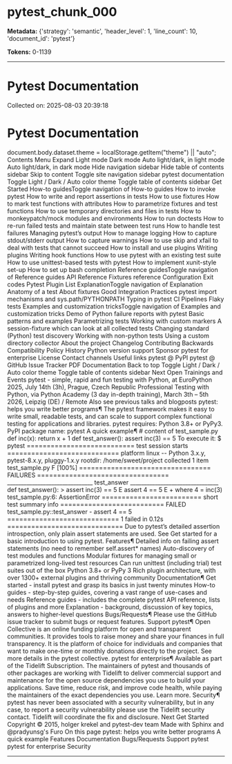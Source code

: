 # pytest_chunk_000

**Metadata:** {'strategy': 'semantic', 'header_level': 1, 'line_count': 10, 'document_id': 'pytest'}

**Tokens:** 0-1139

---

# Pytest Documentation

Collected on: 2025-08-03 20:39:18

# Pytest Documentation

document.body.dataset.theme = localStorage.getItem("theme") || "auto"; Contents Menu Expand Light mode Dark mode Auto light/dark, in light mode Auto light/dark, in dark mode Hide navigation sidebar Hide table of contents sidebar Skip to content Toggle site navigation sidebar pytest documentation Toggle Light / Dark / Auto color theme Toggle table of contents sidebar Get Started How-to guidesToggle navigation of How-to guides How to invoke pytest How to write and report assertions in tests How to use fixtures How to mark test functions with attributes How to parametrize fixtures and test functions How to use temporary directories and files in tests How to monkeypatch/mock modules and environments How to run doctests How to re-run failed tests and maintain state between test runs How to handle test failures Managing pytest’s output How to manage logging How to capture stdout/stderr output How to capture warnings How to use skip and xfail to deal with tests that cannot succeed How to install and use plugins Writing plugins Writing hook functions How to use pytest with an existing test suite How to use unittest-based tests with pytest How to implement xunit-style set-up How to set up bash completion Reference guidesToggle navigation of Reference guides API Reference Fixtures reference Configuration Exit codes Pytest Plugin List ExplanationToggle navigation of Explanation Anatomy of a test About fixtures Good Integration Practices pytest import mechanisms and sys.path/PYTHONPATH Typing in pytest CI Pipelines Flaky tests Examples and customization tricksToggle navigation of Examples and customization tricks Demo of Python failure reports with pytest Basic patterns and examples Parametrizing tests Working with custom markers A session-fixture which can look at all collected tests Changing standard (Python) test discovery Working with non-python tests Using a custom directory collector About the project Changelog Contributing Backwards Compatibility Policy History Python version support Sponsor pytest for enterprise License Contact channels Useful links pytest @ PyPI pytest @ GitHub Issue Tracker PDF Documentation Back to top Toggle Light / Dark / Auto color theme Toggle table of contents sidebar Next Open Trainings and Events pytest - simple, rapid and fun testing with Python, at EuroPython 2025, July 14th (3h), Prague, Czech Republic Professional Testing with Python, via Python Academy (3 day in-depth training), March 3th – 5th 2026, Leipzig (DE) / Remote Also see previous talks and blogposts pytest: helps you write better programs¶ The pytest framework makes it easy to write small, readable tests, and can scale to support complex functional testing for applications and libraries. pytest requires: Python 3.8+ or PyPy3. PyPI package name: pytest A quick example¶ # content of test_sample.py def inc(x): return x + 1 def test_answer(): assert inc(3) == 5 To execute it: $ pytest =========================== test session starts ============================ platform linux -- Python 3.x.y, pytest-8.x.y, pluggy-1.x.y rootdir: /home/sweet/project collected 1 item test_sample.py F [100%] ================================= FAILURES ================================= _______________________________ test_answer ________________________________ def test_answer(): &gt; assert inc(3) == 5 E assert 4 == 5 E + where 4 = inc(3) test_sample.py:6: AssertionError ========================= short test summary info ========================== FAILED test_sample.py::test_answer - assert 4 == 5 ============================ 1 failed in 0.12s ============================= Due to pytest’s detailed assertion introspection, only plain assert statements are used. See Get started for a basic introduction to using pytest. Features¶ Detailed info on failing assert statements (no need to remember self.assert* names) Auto-discovery of test modules and functions Modular fixtures for managing small or parametrized long-lived test resources Can run unittest (including trial) test suites out of the box Python 3.8+ or PyPy 3 Rich plugin architecture, with over 1300+ external plugins and thriving community Documentation¶ Get started - install pytest and grasp its basics in just twenty minutes How-to guides - step-by-step guides, covering a vast range of use-cases and needs Reference guides - includes the complete pytest API reference, lists of plugins and more Explanation - background, discussion of key topics, answers to higher-level questions Bugs/Requests¶ Please use the GitHub issue tracker to submit bugs or request features. Support pytest¶ Open Collective is an online funding platform for open and transparent communities. It provides tools to raise money and share your finances in full transparency. It is the platform of choice for individuals and companies that want to make one-time or monthly donations directly to the project. See more details in the pytest collective. pytest for enterprise¶ Available as part of the Tidelift Subscription. The maintainers of pytest and thousands of other packages are working with Tidelift to deliver commercial support and maintenance for the open source dependencies you use to build your applications. Save time, reduce risk, and improve code health, while paying the maintainers of the exact dependencies you use. Learn more. Security¶ pytest has never been associated with a security vulnerability, but in any case, to report a security vulnerability please use the Tidelift security contact. Tidelift will coordinate the fix and disclosure. Next Get Started Copyright &#169; 2015, holger krekel and pytest-dev team Made with Sphinx and @pradyunsg's Furo On this page pytest: helps you write better programs A quick example Features Documentation Bugs/Requests Support pytest pytest for enterprise Security

---
